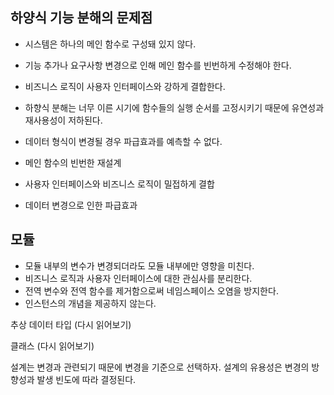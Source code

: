 ## 하양식 기능 분해의 문제점
- 시스템은 하나의 메인 함수로 구성돼 있지 않다.
- 기능 추가나 요구사항 변경으로 인해 메인 함수를 빈번하게 수정해야 한다.
- 비즈니스 로직이 사용자 인터페이스와 강하게 결합한다.
- 하향식 분해는 너무 이른 시기에 함수들의 실행 순서를 고정시키기 때문에 유연성과 재사용성이 저하된다.
- 데이터 형식이 변경될 경우 파급효과를 예측할 수 없다.

- 메인 함수의 빈번한 재설계
- 사용자 인터페이스와 비즈니스 로직이 밀접하게 결합
- 데이터 변경으로 인한 파급효과

## 모듈
- 모듈 내부의 변수가 변경되더라도 모듈 내부에만 영향을 미친다.
- 비즈니스 로직과 사용자 인터페이스에 대한 관심사를 분리한다.
- 전역 변수와 전역 함수를 제거함으로써 네임스페이스 오염을 방지한다.
- 인스턴스의 개념을 제공하지 않는다.

추상 데이터 타입
(다시 읽어보기)

클래스
(다시 읽어보기)

설계는 변경과 관련되기 때문에 변경을 기준으로 선택하자.
설계의 유용성은 변경의 방향성과 발생 빈도에 따라 결정된다.
